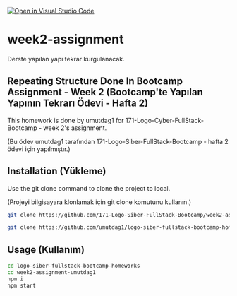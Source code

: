 [![Open in Visual Studio Code](https://classroom.github.com/assets/open-in-vscode-f059dc9a6f8d3a56e377f745f24479a46679e63a5d9fe6f495e02850cd0d8118.svg)](https://classroom.github.com/online_ide?assignment_repo_id=6926730&assignment_repo_type=AssignmentRepo)
# week2-assignment
Derste yapılan yapı tekrar kurgulanacak.

## Repeating Structure Done In Bootcamp Assignment - Week 2 (Bootcamp'te Yapılan Yapının Tekrarı Ödevi - Hafta 2)

This homework is done by umutdag1 for 171-Logo-Cyber-FullStack-Bootcamp - week 2's assignment.

(Bu ödev umutdag1 tarafından 171-Logo-Siber-FullStack-Bootcamp - hafta 2 ödevi için yapılmıştır.)

## Installation (Yükleme)

Use the git clone command to clone the project to local.

(Projeyi bilgisayara klonlamak için git clone komutunu kullanın.)

```bash
git clone https://github.com/171-Logo-Siber-FullStack-Bootcamp/week2-assignment-umutdag1

git clone https://github.com/umutdag1/logo-siber-fullstack-bootcamp-homeworks
```

## Usage (Kullanım)

```bash
cd logo-siber-fullstack-bootcamp-homeworks
cd week2-assignment-umutdag1
npm i
npm start
```
